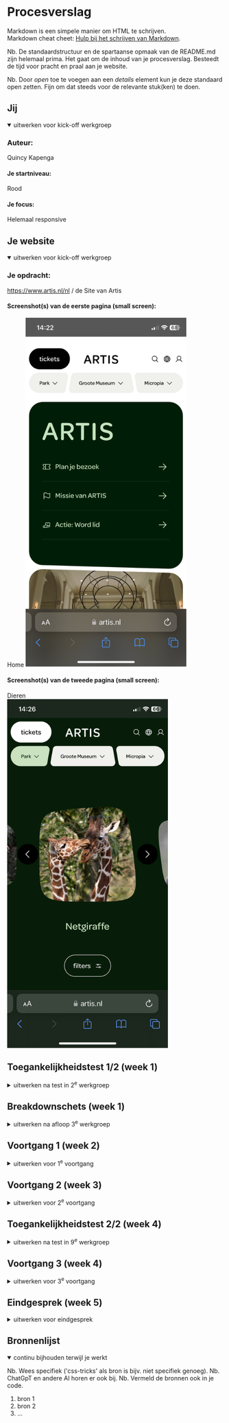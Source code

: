 # Procesverslag
Markdown is een simpele manier om HTML te schrijven.  
Markdown cheat cheet: [Hulp bij het schrijven van Markdown](https://github.com/adam-p/markdown-here/wiki/Markdown-Cheatsheet).

Nb. De standaardstructuur en de spartaanse opmaak van de README.md zijn helemaal prima. Het gaat om de inhoud van je procesverslag. Besteedt de tijd voor pracht en praal aan je website.

Nb. Door *open* toe te voegen aan een *details* element kun je deze standaard open zetten. Fijn om dat steeds voor de relevante stuk(ken) te doen.





## Jij

<details open>
  <summary>uitwerken voor kick-off werkgroep</summary>

  ### Auteur:
  Quincy Kapenga

  #### Je startniveau:
  Rood

  #### Je focus:
  Helemaal responsive
 
</details>





## Je website

<details open>
  <summary>uitwerken voor kick-off werkgroep</summary>

  ### Je opdracht:
  https://www.artis.nl/nl / de Site van Artis
  #### Screenshot(s) van de eerste pagina (small screen): 
  Home
  <img src="/readme-images/Home_Artis.PNG" width="375px" alt="Thuispagina van Artis">

  #### Screenshot(s) van de tweede pagina (small screen):
  Dieren   
  <img src="/readme-images/Dieren_Artis.PNG" width="375px" alt="Dieren in Artis">
 
</details>



## Toegankelijkheidstest 1/2 (week 1)

<details>
  <summary>uitwerken na test in 2<sup>e</sup> werkgroep</summary>

  ### Bevindingen
  Lijst met je bevindingen die in de test naar voren kwamen:
  - Artis heeft een extra navigatie die niet te zien is als je geen screenreader gebruikt, hierin kun je in 1 keer naar zoeken, de content of de footer van de pagina.
  - Het is wel lastig navigeren door de pagina, omdat er altijd een verborgen cookies menu is waar je doorheen moet.
  - 
 
</details>



## Breakdownschets (week 1)

<details>
  <summary>uitwerken na afloop 3<sup>e</sup> werkgroep</summary>

  ### de hele pagina: 
  <img src="readme-images/breakdown-heel.jpg" width="375px" alt="breakdown van de hele pagina">

  ### dynamisch deel (bijv menu): 
  <img src="readme-images/breakdown-section.jpg" width="375px" alt="breakdown van een dynamisch deel">

  ### wellicht nog een dynamisch deel (bijv filter): 
  <img src="readme-images/dummy-plaatje.jpg" width="375px" alt="breakdown van nog een dynamisch deel">

</details>





## Voortgang 1 (week 2)

<details>
  <summary>uitwerken voor 1<sup>e</sup> voortgang</summary>

  ### Stand van zaken
  hier dit ging goed & dit was lastig (neem ook screenshots op van delen van je website en code)


  ### Agenda voor meeting
  samen met je groepje opstellen

  | Ocean      | Quincy         | student 3    | student 4        |
  | ---        | ---            | ---          | ---              |
  | Navbar     | Navbar         | en ik dit    | en dan ik dat    |
  | en dat ook | Carousel       | nog een punt | dit wil ik zeker |
  | ...        | sections.      | ...          | ...              |


  ### Verslag van meeting
  hier na afloop snel de uitkomsten van de meeting vastleggen

Hier is de feedback in eenvoudigere taal:  

- Eerste blokje 
  - Gebruik een section element met twee article elementen erin.  
  - Pas met CSS de richting van de elementen aan (bijvoorbeeld via flexbox) zodat het goed werkt op verschillende schermgroottes.  

- Alt-teksten:  
  - Schrijf duidelijke alt-teksten voor je afbeeldingen.  
  - Dit helpt mensen die een screenreader gebruiken om te begrijpen wat er op je site staat.  

- Netjes coderen:  
  - Let op dat je code netjes is ingesprongen. Dit maakt het makkelijker te lezen en te begrijpen.  

- Carousel:  
  - Maak je carousel met scroll-snapping en flexbox.  
  - Zoek op CodePen naar voorbeelden als je vastloopt.  

- Data-element:  
  - Gebruik het data element als je bepaalde gegevens in je site wilt toevoegen.  
  - Kijk op MDN Web Docs voor uitleg.  

- Footer formulier:  
  - Voor het formulier in de footer kun je een form element gebruiken.  

- Header:  
  - Gebruik een details element voor uitklapbare menu’s of andere interactieve dingen.  
  - Houd er rekening mee dat het lastig kan zijn om dit netjes te stijlen.  

- Handige bronnen:  
  - Kijk op MDN Web Docs en CodePen voor meer uitleg en voorbeelden.  

</details>





## Voortgang 2 (week 3)

<details>
  <summary>uitwerken voor 2<sup>e</sup> voortgang</summary>

  ### Stand van zaken
  hier dit ging goed & dit was lastig (neem ook screenshots op van delen van je website en code)


  ### Agenda voor meeting
  samen met je groepje opstellen

  | student 1      | student 2          | student 3    | student 4        |
  | ---            | ---                | ---          | ---              |
  | dit bespreken  | en dit             | en ik dit    | en dan ik dat    |
  | en dat ook nog | dit als er tijd is | nog een punt | dit wil ik zeker |
  | ...            | ...                | ...          | ...              |


  ### Verslag van meeting
  hier na afloop snel de uitkomsten van de meeting vastleggen

  - punt 1
  - punt 2
  - nog een punt
- ...

</details>





## Toegankelijkheidstest 2/2 (week 4)

<details>
  <summary>uitwerken na test in 9<sup>e</sup> werkgroep</summary>

  ### Bevindingen
  Lijst met je bevindingen die in de test naar voren kwamen (geef ook aan wat er verbeterd is):

</details>





## Voortgang 3 (week 4)

<details>
  <summary>uitwerken voor 3<sup>e</sup> voortgang</summary>

  ### Stand van zaken
  hier dit ging goed & dit was lastig (neem ook screenshots op van delen van je website en code)


  ### Agenda voor meeting
  samen met je groepje opstellen

  | student 1      | student 2          | student 3    | student 4        |
  | ---            | ---                | ---          | ---              |
  | dit bespreken  | en dit             | en ik dit    | en dan ik dat    |
  | en dat ook nog | dit als er tijd is | nog een punt | dit wil ik zeker |
  | ...            | ...                | ...          | ...              |


  ### Verslag van meeting
  hier na afloop snel de uitkomsten van de meeting vastleggen

  - punt 1
  - punt 2
  - nog een punt
  - ...

</details>





## Eindgesprek (week 5)

<details>
  <summary>uitwerken voor eindgesprek</summary>

  ### Je uitkomst - karakteristiek screenshots:
  <img src="readme-images/dummy-plaatje.jpg" width="375px" alt="uitomst opdracht 1">


  ### Dit ging goed/Heb ik geleerd: 
  Korte omschrijving met plaatjes

  <img src="readme-images/dummy-plaatje.jpg" width="375px" alt="top">


  ### Dit was lastig/Is niet gelukt:
  Korte omschrijving met plaatjes

  <img src="readme-images/dummy-plaatje.jpg" width="375px" alt="bummer">
</details>





## Bronnenlijst

<details open>
  <summary>continu bijhouden terwijl je werkt</summary>

  Nb. Wees specifiek ('css-tricks' als bron is bijv. niet specifiek genoeg). 
  Nb. ChatGpT en andere AI horen er ook bij.
  Nb. Vermeld de bronnen ook in je code.

  1. bron 1
  2. bron 2
  3. ...

</details>

